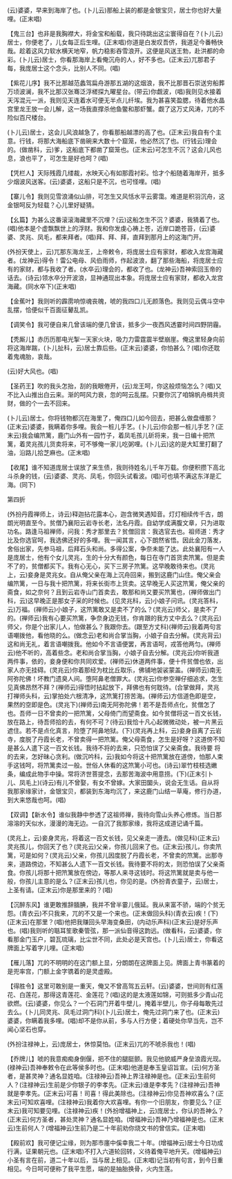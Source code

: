 <!-- { "loadSidebar": true } -->
(云)婆婆，早来到海岸了也。(卜儿云)那船上装的都是金银宝贝，居士你也好大量哩。(正末唱)

【鬼三台】也非是我胸襟大，将金宝和船载，我只待跳出这尘寰得自在？(卜儿云)居士，你便老了，儿女每正后生哩。(正末唱)你道是白发叹吾侪，我道足今番畅快哉。趁着这风力软水横天地窄，帆力稳影吞雪浪开。这便是风送王勃，赴洪都的命彩。(卜儿云)居士，你看那海岸上看俺沉舟的人，好不多也。(正末云)兀那君子每，我庞居士这个念头，比别人不同。(唱)

【紫花儿序】我不比那越范蠡驾扁舟游那五湖的这烟浪，我不比那晋石崇送穷船葬万顷波澜，我不比那汉张骞泛浮槎探九曜星台。(带云)你觑波，(唱)我则见水接着天泻混元一派，我则见天连着水可便无半点儿纤埃。我为甚喜笑盈腮，待着他水晶宫里龙王放一会儿解，这一场我直撑杀他鱼鳖和那虾蟹。觑了这万丈风涛，兀的不险似百尺楼台。

(卜儿云)居士，这会儿风浪越急了，你看那船越漂的高了也。(正末云)我自有个主意。行钱，将那大海船底下凿碗来大数十个窟笼，他必然沉了也。(行钱云)理会的。(做凿科，云)爹，这船底下都凿了窟笼也。(正末云)可怎生不沉？这会儿风也息，浪也平了，可怎生是好也呵？(唱)

【凭栏人】天际残霞几缕裁，水映天心有如那霞衬彩。恰才个船随着海岸开，抵多少烟波风送客。(云)婆婆，这船只是不沉，也可怪哩。(唱)

【寨儿令】我则见雪浪涌似山排，可怎生又风恬水平云雾霭。难道是积羽沉舟，这金银呵反为轻载？心儿里好疑猜。

【幺篇】为甚么这番滚滚海藏里不沉埋？(云)这船怎生不沉？婆婆，我猜着了也。(唱)他本是个虚飘飘世上的浮财。我和你发虔心祷上苍，近岸口跪苍苔，(云)婆婆、灵兆、凤毛，都来拜者。(唱)拜、拜、拜，直拜到那月上的这海门开。

(外扮天使上，云)兀那东海龙王，上帝敕令，将庞居士应有家财，都收入龙宫海藏者。(龙神云)得令！雷公电母、风伯雨师，作起波浪，翻了那些海船，将庞居士应有的家财，都与我收了者。(水卒云)理会的，都收了也。(龙神云)吾神索回玉帝的话去。(诗云)领水卒分开波浪，显神通现出本象。将庞居士应有家财，都收入龙宫海藏。(同水卒下)(正末唱)

【金蕉叶】我则听的霹雳响惊魂丧魄，唬的我四口儿无颜落色。我则见云偶斗空中乱摆，恰便似千百面征鼙乱凯。

【调笑令】我可便自来几曾该端的便几曾该，抵多少一夜西风透霎时间四野阴霾。

【秃厮儿】赤历历那电光掣一天家火块，吸力力雷霆震半壁崩崖。俺这里轻身向前将这海岸踹，(卜儿扯科，云)居士靠后些。(正末云)婆婆，你怕甚么？(唱)你还耽着鬼魂胎，哀哉。

(云)好大风也。(唱)

【圣药王】吹的我头怎抬，刮的我眼倦开，(云)龙王呵，你这般烦恼怎么？(唱)又不比入山推出白云来。渐的呵风力衰，忽的呵云乱摆。只要你沉了咱锦帆舟楫共资财，做的个一去不回来。

(卜儿云)居士。你将钱物都沉在海里了，俺四口儿如今回去，把甚么做盘缠那？(正末云)婆婆，我瞒着你多哩。我会一桩儿手艺。(卜儿云)你会那一桩儿手艺？(正末云)我会编笊篱，鹿门山外有一园竹子，着凤毛孩儿斫将来，我一日编十把笊篱，着灵兆孩儿货卖将来，可不够俺一家儿吃粥哩。(卜儿云)这的是大缸里打翻了油，沿路儿拾芝麻也。(正末唱)

【收尾】谁不知道庞居士误放了来生债，我则待姓名儿千年万载。你便积攒下高北斗杀身的钱，(云)婆婆、灵兆、凤毛，你回头试看波。(唱)可也填不满这东洋是汇海。(同下)

第四折

(外扮丹霞禅师上，诗云)释迦拈花露本心，迦含微笑遇知音。灯灯相续传千古，朗朗光明直至今。贫僧乃襄阳云岩寺长老，法名丹霞。自幼学成满腹文章，只为进取功名。路逢马祖禅师，问我：秀才那里去？贫僧回言：我选官去也。祖师道：秀才比及你选官呵，我选佛还好的多哩。我一闻其言，心下朗然省悟。因此金刀落发，舍俗出家，先参马祖，后拜石头和尚。多得公案，争奈未能了达。此处襄阳有一人是庞居士，他有个女儿灵兆，生的十分大有颜色，每日在寺门首货卖笊篱。但是卖不了的，贫僧都买下。我有心无心，买下三房子笊篱。这早晚敢待来也。(灵兆上，云)妾身是灵兆女。自从俺父亲在海上沉舟回来，搬到这鹿门山住。俺父亲会编笊篱，一日与我十把笊篱，将来长街市上货卖。这早晚无人买这笊篱，俺父亲的斋食，如之奈何？且到云岩寺山门首卖去，敢那和尚又要买笊篱也，(禅师做出门科，云)这早晚正是那女子采的时候也。(见灵兆科，云)小娘子问讯。(灵兆答科，云)万福。(禅师云)小娘子，这笊篱敢又是卖不了的么？(灵兆云)师父，是卖不了的。(禅师云)我有心要买笊篱，争奈身边无钱，你肯跟的我方丈中去么？(灵兆云)师父，你是个出家儿人，怕做甚么？我跟你去。(跟至方丈科)(禅师云)我着两句言语嘲拨他，看他晓的么。(做念云)老和尚合掌当胸，小娘子自去分解。(灵兆背云)这和尚无礼，着言语嘲拨我。他如今不言语便罢，再言语呵，戎答他两匀。(禅师云)他不听的，高着些念。老和尚合掌当胸，小娘子自去分解。(灵兆云)你听我道两件事，依的，妾身便和你共同欢爱。(禅师云)休道两件事，便十件贫僧也依，出家人亦无挂碍。(灵兆云)你着那经为枕比丘取乐，佛铺地袈裟蒙盖。(禅师云)南无阿弥陀佛！坏教门遗臭人间。堕阿鼻老僧罪大。(灵兆云)你参空禅仔细追求，怎生见真佛昂然不拜？(禅师云)得悟时拈起放下，拜佛也有何耽待。(合掌做拜，灵兆打禅师头科，云)掌拍处六根清净，这笊篱打捞苦海。(禅师云)方信道色即是空，果然的空即是色。(灵兆下)(禅师云)南无阿弥陀佛！若不是吾师点化，贫僧怎了也。吾师一日不曾卖的一把笊篱，父母倚门而望斋食。如今贫僧将这一百文长钱，放在路上，待吾师拾的去，有何不可？(待云)我恰十凡心起微微动处，被一片黑云遮住。若不是点化真言，险堕了阿鼻地狱。(下)(灵兆再上科，云)妾身自离了云岩寺，度脱了丹霞长老，不曾卖得一把笊篱。俺父母斋食，怎生是好呀？这道傍不知是甚么人遣下这一百文长钱。我待不将的去来，只恐怕误了父亲斋食。我待要
将的去来，怎好昧心贪利。(做沉吟科，云)我如今将这十把笊篱放在道傍，怕那人束手这钱呵，将笊篱卖过一般。世俗人休看的这笊篱小可也。(诗云)翠竹枝枝选嫩条，编成此物手中操。常将济世菩提念，去那苦海波中用意捞。(下)(正末引卜儿、凤毛上)(诗云)有儿不曾娶，有女不曾嫁。大家田圞头，说会无生话。自从将我那家缘家计，金银宝贝，都装到东海均沉了，来这鹿门山结一草庵，修行办道，到大来悠哉也呵。(唱)

【双调】【新水令】谁似我静中参透了这祖师禅，我待向雪山头养心修炼。当日那溶溶的天似水，漫漫的海无边。一自沉了我那家缘，我将这成道记诵千篇。

(灵兆上，云)妾身灵兆，将着这一百文长钱，见父亲走一遵去。(做见科)(正末云)灵兆孩儿，你回天了也？(灵兆云)父亲，你孩儿回来了也。(正末云)孩儿，你卖笊篱，可是如何？(灵兆云)父亲，你孩儿因度脱了丹霞长老，不曾卖的笊篱。出那寺来，道路傍边，不知甚么人遗下一百文长钱。我待要不将的太，则恐怕误了父亲斋食。你孩儿将那十把笊篱放在傍边，等那人来寻这钱时。将这笊篱就是卖与他一般，你孩儿主意的是么？(正末云)孩儿也，你见的是。(外扮青衣童子，云)居士，上圣有请。(正末云)你是那里来的？(唱)

【沉醉东风】谁更敢推辞腼腆，我并不曾半霎儿俄延。我从来富不骄，端的个贫无怨。(青衣云)不只我来，兀的不又是一个来也。(正末做回头科)(青衣云)疾！(下)(正末云)在那里？(唱)他把我赚回头早海变桑田，(内动乐声科)(正末云)是好乐声也。(唱)我则听的聒耳笙歌秦管弦，那一派仙音得这韵远。(做看科，云)婆婆，你看那金门玉户，碧瓦琉璃，比尘世不同，此处必是天宫也。(卜儿云)居士，你看这牌面上写着字儿哩。(正末唱)

【雁儿落】兀的不明明的在这门额上显，分朗朗在这牌面上见。牌面上青书篆着的是兜率宫，门额上金字镌着的是灵虚殿。

【得胜令】这里可敢别是一重天，俺又不曾高驾五云轩。(云)婆婆，世间则有红莲花、白莲花，那得这青莲花、金莲花？(唱)这的是太液莲如锦，可则抵多少青山花欲燃。(云)婆婆，你见么？一个石洞门开着牛壁儿，掩着半壁儿，你子母每敢先过去么。(卜儿同灵兆、凤毛过洞门科)(卜儿云)居士，俺先过洞门来了也。(正末云)婆婆，你瞒着我多哩。(唱)却不是你从前，多与人行方便；着硬处你早当先，岂不闻心坚石也穿。

(外扮注禄神上，云)庞居士，休惊莫怕。(正末云)兀的不唬杀我也！(唱)

【乔牌儿】唬的我意痴痴身倒偃，把不住的腿脡颤。我见他貌威严身垒浪霞光现。(禄神云)吾神奉敕令在此等侯多时也。(正末唱)他道是奉玉皇诏旨宣。(云)何方圣者，是甚灵神？通名显姓咱。(注禄神云)吾神上界注禄神是也。(正末云)生前何人？(注禄神云)生前是少你银子的李孝先。(正末云)谁是李孝先？(注禄神云)吾神就是李孝先。(正末云)可喜！司喜！得此美除也。(注禄神云)你见吾神欢喜么？(正末云)可知欢喜哩。(注禄神云)我着你大欢喜哩。有你一个旧朋友，你要见么？(正末云)我可知要见哩。(注禄神云)疾！(外扮增福神上，云)庞居士，你认的吾神么？(正末云)何方圣者，甚处灵神？通名显姓咱。(增福神云)吾神乃增福神是也。(正末云)生前何人？(增福神云)生前乃是二十年前劝你烧文书的曾信实。(正末唱)

【殿前欢】我可便记尘缘，则为那市廛中傒幸我二十年。(增福神云)居士今日功成行满，证果朝元也。(正末唱)不打入六道轮回转，义待着俺平地升天。(增福神云)小圣有言在前，道二十年以后，当与居上相见。(正末唱)记当初有句言，到今日重相见。今日呵可便称了我平生愿，端的是抽胎换骨，火内生莲。

